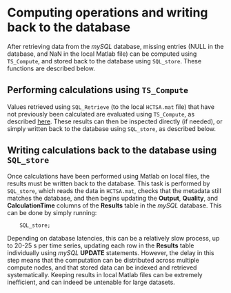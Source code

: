 # Computing operations and writing back to the database

After retrieving data from the _mySQL_ database, missing entries \(NULL in the database, and NaN in the local Matlab file\) can be computed using `TS_Compute`, and stored back to the database using `SQL_store`. These functions are described below.

## Performing calculations using `TS_Compute`

Values retrieved using `SQL_Retrieve` \(to the local `HCTSA.mat` file\) that have not previously been calculated are evaluated using `TS_Compute`, as described [here](../calculating/running_computations.md). These results can then be inspected directly \(if needed\), or simply written back to the database using `SQL_store`, as described below.

## Writing calculations back to the database using `SQL_store`

Once calculations have been performed using Matlab on local files, the results must be written back to the database. This task is performed by `SQL_store`, which reads the data in `HCTSA.mat`, checks that the metadata still matches the database, and then begins updating the **Output**, **Quality**, and **CalculationTime** columns of the **Results** table in the _mySQL_ database. This can be done by simply running:

```text
    SQL_store;
```

Depending on database latencies, this can be a relatively slow process, up to 20-25 s per time series, updating each row in the **Results** table individually using _mySQL_ **UPDATE** statements. However, the delay in this step means that the computation can be distributed across multiple compute nodes, and that stored data can be indexed and retrieved systematically. Keeping results in local Matlab files can be extremely inefficient, and can indeed be untenable for large datasets.

